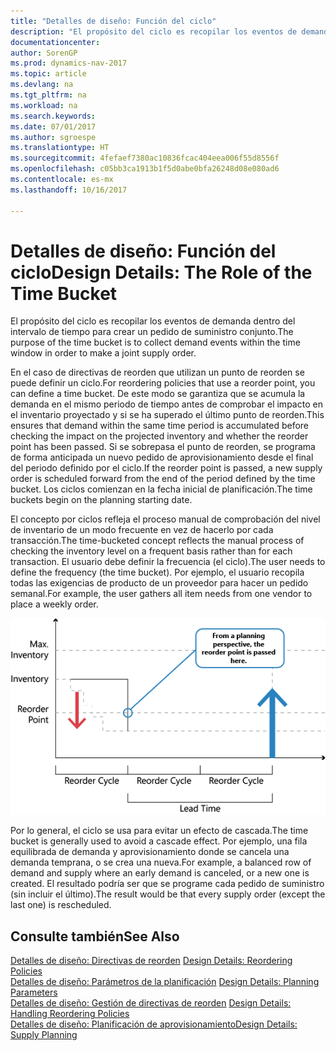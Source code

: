 ```yaml
---
title: "Detalles de diseño: Función del ciclo"
description: "El propósito del ciclo es recopilar los eventos de demanda dentro del intervalo de tiempo para crear un pedido de suministro conjunto."
documentationcenter: 
author: SorenGP
ms.prod: dynamics-nav-2017
ms.topic: article
ms.devlang: na
ms.tgt_pltfrm: na
ms.workload: na
ms.search.keywords: 
ms.date: 07/01/2017
ms.author: sgroespe
ms.translationtype: HT
ms.sourcegitcommit: 4fefaef7380ac10836fcac404eea006f55d8556f
ms.openlocfilehash: c05bb3ca1913b1f5d0abe0bfa26248d08e080ad6
ms.contentlocale: es-mx
ms.lasthandoff: 10/16/2017

---
```

# <a name="design-details-the-role-of-the-time-bucket"></a><span data-ttu-id="43706-103">Detalles de diseño: Función del ciclo</span><span class="sxs-lookup"><span data-stu-id="43706-103">Design Details: The Role of the Time Bucket</span></span>
<span data-ttu-id="43706-104">El propósito del ciclo es recopilar los eventos de demanda dentro del intervalo de tiempo para crear un pedido de suministro conjunto.</span><span class="sxs-lookup"><span data-stu-id="43706-104">The purpose of the time bucket is to collect demand events within the time window in order to make a joint supply order.</span></span>  
  
 <span data-ttu-id="43706-105">En el caso de directivas de reorden que utilizan un punto de reorden se puede definir un ciclo.</span><span class="sxs-lookup"><span data-stu-id="43706-105">For reordering policies that use a reorder point, you can define a time bucket.</span></span> <span data-ttu-id="43706-106">De este modo se garantiza que se acumula la demanda en el mismo periodo de tiempo antes de comprobar el impacto en el inventario proyectado y si se ha superado el último punto de reorden.</span><span class="sxs-lookup"><span data-stu-id="43706-106">This ensures that demand within the same time period is accumulated before checking the impact on the projected inventory and whether the reorder point has been passed.</span></span> <span data-ttu-id="43706-107">Si se sobrepasa el punto de reorden, se programa de forma anticipada un nuevo pedido de aprovisionamiento desde el final del periodo definido por el ciclo.</span><span class="sxs-lookup"><span data-stu-id="43706-107">If the reorder point is passed, a new supply order is scheduled forward from the end of the period defined by the time bucket.</span></span> <span data-ttu-id="43706-108">Los ciclos comienzan en la fecha inicial de planificación.</span><span class="sxs-lookup"><span data-stu-id="43706-108">The time buckets begin on the planning starting date.</span></span>  
  
 <span data-ttu-id="43706-109">El concepto por ciclos refleja el proceso manual de comprobación del nivel de inventario de un modo frecuente en vez de hacerlo por cada transacción.</span><span class="sxs-lookup"><span data-stu-id="43706-109">The time-bucketed concept reflects the manual process of checking the inventory level on a frequent basis rather than for each transaction.</span></span> <span data-ttu-id="43706-110">El usuario debe definir la frecuencia (el ciclo).</span><span class="sxs-lookup"><span data-stu-id="43706-110">The user needs to define the frequency (the time bucket).</span></span> <span data-ttu-id="43706-111">Por ejemplo, el usuario recopila todas las exigencias de producto de un proveedor para hacer un pedido semanal.</span><span class="sxs-lookup"><span data-stu-id="43706-111">For example, the user gathers all item needs from one vendor to place a weekly order.</span></span>  
  
 ![](media/nav_app_supply_planning_2_reorder_cycle.png "NAV_APP_supply_planning_2_reorder_cycle")  
  
 <span data-ttu-id="43706-112">Por lo general, el ciclo se usa para evitar un efecto de cascada.</span><span class="sxs-lookup"><span data-stu-id="43706-112">The time bucket is generally used to avoid a cascade effect.</span></span> <span data-ttu-id="43706-113">Por ejemplo, una fila equilibrada de demanda y aprovisionamiento donde se cancela una demanda temprana, o se crea una nueva.</span><span class="sxs-lookup"><span data-stu-id="43706-113">For example, a balanced row of demand and supply where an early demand is canceled, or a new one is created.</span></span> <span data-ttu-id="43706-114">El resultado podría ser que se programe cada pedido de suministro (sin incluir el último).</span><span class="sxs-lookup"><span data-stu-id="43706-114">The result would be that every supply order (except the last one) is rescheduled.</span></span>  
  
## <a name="see-also"></a><span data-ttu-id="43706-115">Consulte también</span><span class="sxs-lookup"><span data-stu-id="43706-115">See Also</span></span>  
 <span data-ttu-id="43706-116">[Detalles de diseño: Directivas de reorden](design-details-reordering-policies.md) </span><span class="sxs-lookup"><span data-stu-id="43706-116">[Design Details: Reordering Policies](design-details-reordering-policies.md) </span></span>  
 <span data-ttu-id="43706-117">[Detalles de diseño: Parámetros de la planificación](design-details-planning-parameters.md) </span><span class="sxs-lookup"><span data-stu-id="43706-117">[Design Details: Planning Parameters](design-details-planning-parameters.md) </span></span>  
 <span data-ttu-id="43706-118">[Detalles de diseño: Gestión de directivas de reorden](design-details-handling-reordering-policies.md) </span><span class="sxs-lookup"><span data-stu-id="43706-118">[Design Details: Handling Reordering Policies](design-details-handling-reordering-policies.md) </span></span>  
 [<span data-ttu-id="43706-119">Detalles de diseño: Planificación de aprovisionamiento</span><span class="sxs-lookup"><span data-stu-id="43706-119">Design Details: Supply Planning</span></span>](design-details-supply-planning.md)
